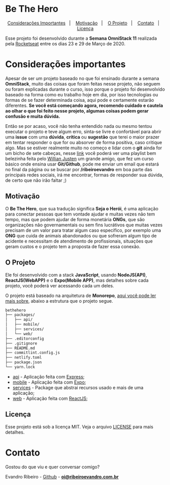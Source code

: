# Be The Hero

<p align="center">
  <a href="#considerações-importantes">Considerações Importantes</a>&nbsp;&nbsp;&nbsp;|&nbsp;&nbsp;&nbsp;
  <a href="#motivação">Motivação</a>&nbsp;&nbsp;&nbsp;|&nbsp;&nbsp;&nbsp;
  <a href="#o-projeto">O Projeto</a>&nbsp;&nbsp;&nbsp;|&nbsp;&nbsp;&nbsp;
  <a href="#contato">Contato</a>&nbsp;&nbsp;&nbsp;|&nbsp;&nbsp;&nbsp;
  <a href="#licença">Licença</a>
</p>

Esse projeto foi desenvolvido durante a **Semana OmniStack 11** realizada pela [Rocketseat](https://rocketseat.com.br/) entre os dias 23 e 29 de Março de 2020.

# Considerações importantes

Apesar de ser um projeto baseado no que foi ensinado durante a semana **OmniStack**, muito das coisas que foram feitas nesse projeto, não seguem ou foram explicadas durante o curso, isso porque o projeto foi desenvolvido baseado na forma como eu trabalho hoje em dia, por isso tecnologias ou formas de se fazer determinada coisa, aqui pode e certamente estarão diferentes. **Se você está começando agora, recomendo cuidado e cautela ao olhar o que foi feito nesse projeto, algumas coisas podem gerar confusão e muita dúvida.**

Então se por acaso, você não tenha entendido nada ou mesmo tentou executar o projeto e teve algum erro, sinta-se livre e confortável para abrir uma **issue** com uma **dúvida**, **crítica** ou **sugestão** que terei o maior prazer em tentar responder o que for ou absorver de forma positiva, caso critique algo. Mas se estiver realmente muito no começo e lidar com o **git** ainda for um bicho de sete cabeças, nesse [link](https://www.youtube.com/watch?v=IBClN6VpJDw&list=PLlAbYrWSYTiPA2iEiQ2PF_A9j__C4hi0A) você poderá ver uma playlist bem belezinha feita pelo [Willian Justen](https://willianjusten.com.br/) um grande amigo, que fez um curso básico onde ensina usar **Git/Github**, pode me enviar um email que estará no final da página ou se buscar por **/ribeiroevandro** em boa parte das principais redes sociais, irá me encontrar, formas de responder sua dúvida, de certo que não irão faltar ;)

## Motivação

O **Be The Hero**, que sua tradução significa **Seja o Herói**, é uma aplicação para conectar pessoas que tem vontade ajudar e muitas vezes não tem tempo, mas que podem ajudar de forma monetária **ONGs**, que são organizações não governamentais ou sem fins lucrátivos que muitas vezes precisam de um valor para tratar algum caso específico, por exemplo uma **ONG** que cuida de animais abandonados ou que sofreram algum tipo de acidente e necessitam de atendimento de profissionais, situações que geram custos e o projeto tem a proposta de fazer essa conexão.

## O Projeto

Ele foi desenvolvido com a stack **JavaScript**, usando **NodeJS(API)**, **ReactJS(WebAPP)** e o **Expo(Mobile APP)**, mas detalhes sobre cada projeto, você poderá ver acessando cada um deles.

O projeto está baseado na arquitetura de **Monorepo**, [aqui você pode ler mais sobre](https://imasters.com.br/android/mais-rapidos-juntos-repositorio-monolitico-monorepo-da-engenharia-da-uber-para-ios), abaixo a estrutura que o projeto segue.

```bash
bethehero
├── packages/
│   ├── api/
│   ├── mobile/
│   ├── services/
│   └── web/
├── .editorconfig
├── .gitignore
├── README.md
├── commitlint.config.js
├── netlify.toml
├── package.json
└── yarn.lock
```

- [api](packages/api/) - Aplicação feita com [Express](https://expressjs.com/pt-br/);
- [mobile](packages/mobile/) - Aplicação feita com [Expo](https://expo.io/);
- [services](packages/services/) - Package que abstrai recursos usado e mais de uma aplicação;
- [web](packages/web/) - Aplicação feita com [ReactJS](https://reactjs.org/);

## Licença

Esse projeto está sob a licença MIT. Veja o arquivo [LICENSE](LICENSE) para mais detalhes.

# Contato

Gostou do que viu e quer conversar comigo?

Evandro Ribeiro - [Github](https://github.com/ribeiroevandro) - **oi@ribeiroevandro.com.br**
